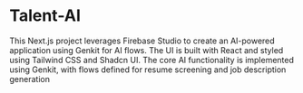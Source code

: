 # Talent-AI
This Next.js project leverages Firebase Studio to create an AI-powered application using Genkit for AI flows. The UI is built with React and styled using Tailwind CSS and Shadcn UI. The core AI functionality is implemented using Genkit, with flows defined for resume screening and job description generation
